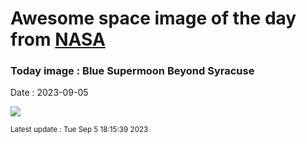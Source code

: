 
# Awesome space image of the day from [NASA](https://api.nasa.gov/)

### Today image : Blue Supermoon Beyond Syracuse
Date : 2023-09-05

![](https://apod.nasa.gov/apod/image/2309/SuperBlueMoon_Saragozza_960.jpg)

<small>Latest update : Tue Sep  5 18:15:39 2023</small>
        